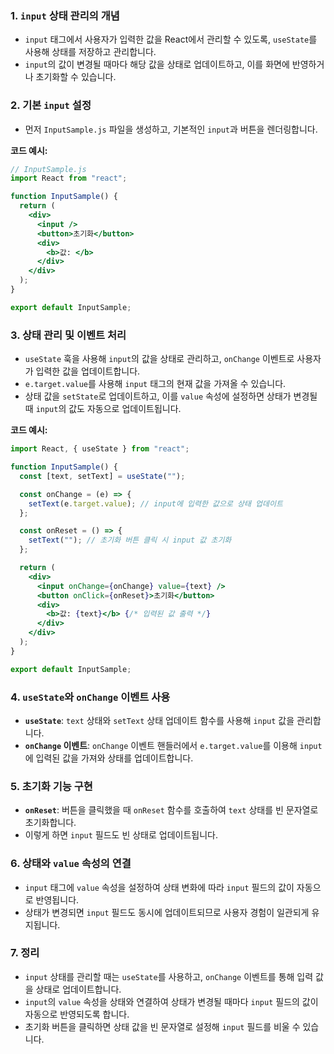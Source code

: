 ### 1. **`input` 상태 관리의 개념**

- `input` 태그에서 사용자가 입력한 값을 React에서 관리할 수 있도록, `useState`를 사용해 상태를 저장하고 관리합니다.
- `input`의 값이 변경될 때마다 해당 값을 상태로 업데이트하고, 이를 화면에 반영하거나 초기화할 수 있습니다.

### 2. **기본 `input` 설정**

- 먼저 `InputSample.js` 파일을 생성하고, 기본적인 `input`과 버튼을 렌더링합니다.

**코드 예시:**

```jsx
// InputSample.js
import React from "react";

function InputSample() {
  return (
    <div>
      <input />
      <button>초기화</button>
      <div>
        <b>값: </b>
      </div>
    </div>
  );
}

export default InputSample;
```

### 3. **상태 관리 및 이벤트 처리**

- `useState` 훅을 사용해 `input`의 값을 상태로 관리하고, `onChange` 이벤트로 사용자가 입력한 값을 업데이트합니다.
- `e.target.value`를 사용해 `input` 태그의 현재 값을 가져올 수 있습니다.
- 상태 값을 `setState`로 업데이트하고, 이를 `value` 속성에 설정하면 상태가 변경될 때 `input`의 값도 자동으로 업데이트됩니다.

**코드 예시:**

```jsx
import React, { useState } from "react";

function InputSample() {
  const [text, setText] = useState("");

  const onChange = (e) => {
    setText(e.target.value); // input에 입력한 값으로 상태 업데이트
  };

  const onReset = () => {
    setText(""); // 초기화 버튼 클릭 시 input 값 초기화
  };

  return (
    <div>
      <input onChange={onChange} value={text} />
      <button onClick={onReset}>초기화</button>
      <div>
        <b>값: {text}</b> {/* 입력된 값 출력 */}
      </div>
    </div>
  );
}

export default InputSample;
```

### 4. **`useState`와 `onChange` 이벤트 사용**

- **`useState`**: `text` 상태와 `setText` 상태 업데이트 함수를 사용해 `input` 값을 관리합니다.
- **`onChange` 이벤트**: `onChange` 이벤트 핸들러에서 `e.target.value`를 이용해 `input`에 입력된 값을 가져와 상태를 업데이트합니다.

### 5. **초기화 기능 구현**

- **`onReset`**: 버튼을 클릭했을 때 `onReset` 함수를 호출하여 `text` 상태를 빈 문자열로 초기화합니다.
- 이렇게 하면 `input` 필드도 빈 상태로 업데이트됩니다.

### 6. **상태와 `value` 속성의 연결**

- `input` 태그에 `value` 속성을 설정하여 상태 변화에 따라 `input` 필드의 값이 자동으로 반영됩니다.
- 상태가 변경되면 `input` 필드도 동시에 업데이트되므로 사용자 경험이 일관되게 유지됩니다.

### 7. **정리**

- `input` 상태를 관리할 때는 `useState`를 사용하고, `onChange` 이벤트를 통해 입력 값을 상태로 업데이트합니다.
- `input`의 `value` 속성을 상태와 연결하여 상태가 변경될 때마다 `input` 필드의 값이 자동으로 반영되도록 합니다.
- 초기화 버튼을 클릭하면 상태 값을 빈 문자열로 설정해 `input` 필드를 비울 수 있습니다.
